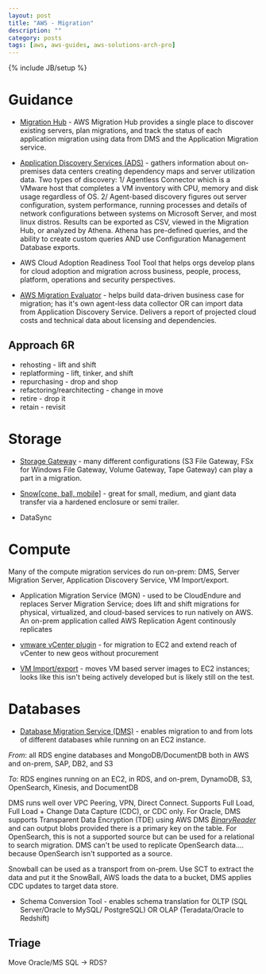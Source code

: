 ```yaml
---
layout: post
title: "AWS - Migration"
description: ""
category: posts
tags: [aws, aws-guides, aws-solutions-arch-pro]
---
```

{% include JB/setup %}

# Guidance

- [Migration Hub](https://docs.aws.amazon.com/migrationhub/latest/ug/whatishub.html) - AWS Migration Hub provides a single place to discover  existing servers, plan migrations, and track the status of each application migration using data from DMS and the Application Migration service. 

- [Application Discovery Services (ADS)](https://docs.aws.amazon.com/application-discovery/) - gathers information about on-premises data centers creating dependency maps and server utilization data. Two types of discovery: 1/ Agentless Connector which is a VMware host that completes a VM inventory with CPU, memory and disk usage regardless of OS. 2/ 
Agent-based discovery figures out server configuration, system performance, running processes and details of network configurations between systems on Microsoft Server, and most linux distros. Results can be exported as CSV, viewed in the Migration Hub, or analyzed by Athena. Athena has pre-defined queries, and the ability to create custom queries AND use Configuration Management Database exports.

- AWS Cloud Adoption Readiness Tool
Tool that helps orgs develop plans for cloud adoption and migration across business, people, process, platform, operations and security perspectives.

- [AWS Migration Evaluator](https://aws.amazon.com/migration-evaluator/) - helps build data-driven business case for migration; has it's own agent-less data collector OR can import data from Application Discovery Service. Delivers a report of projected cloud costs and technical data about licensing and dependencies.

## Approach 6R
- rehosting - lift and shift
- replatforming - lift, tinker, and shift
- repurchasing - drop and shop
- refactoring/rearchitecting - change in move
- retire - drop it
- retain - revisit

# Storage

- [Storage Gateway](/posts/aws-storage-gateway) - many different configurations (S3 File Gateway, FSx for Windows File Gateway, Volume Gateway, Tape Gateway) can play a part in a migration.

- [Snow[cone, ball, mobile]](/posts/aws-snow-family) - great for small, medium, and giant data transfer via a hardened enclosure or semi trailer.

- DataSync

# Compute
Many of the compute migration services do run on-prem: DMS, Server Migration Server, Application Discovery Service, VM Import/export. 

- Application Migration Service (MGN) - used to be CloudEndure and replaces Server Migration Service; does lift and shift migrations for physical, virtualized, and cloud-based services to run natively on AWS. An on-prem application called AWS Replication Agent continously replicates 

- [vmware vCenter plugin](/posts/aws-vmware) - for migration to EC2 and extend reach of vCenter to new geos without procurement

- [VM Import/export](https://docs.aws.amazon.com/vm-import/latest/userguide/how-vm-import-export-works.html) - moves VM based server images to EC2 instances; looks like this isn't being actively developed but is likely still on the test.

# Databases

- [Database Migration Service (DMS)](https://docs.aws.amazon.com/dms/latest/userguide/Welcome.html) - enables migration to and from lots of different databases while running on an EC2 instance.

*From*: all RDS engine databases and MongoDB/DocumentDB both in AWS and on-prem, SAP, DB2, and S3

*To*: RDS engines running on an EC2, in RDS, and on-prem, DynamoDB, S3, OpenSearch, Kinesis, and DocumentDB

DMS runs well over VPC Peering, VPN, Direct Connect. Supports Full Load, Full Load + Change Data Capture (CDC), or CDC only. For Oracle, DMS supports Transparent Data Encryption (TDE) using AWS DMS [_BinaryReader_](https://docs.aws.amazon.com/dms/latest/userguide/CHAP_Source.Oracle.html#CHAP_Source.Oracle.CDC) and can output blobs provided there is a primary key on the table. For OpenSearch, this is not a supported source but can be used for a relational to search migration. DMS can't be used to replicate OpenSearch data.... because OpenSearch isn't supported as a source.

Snowball can be used as a transport from on-prem. Use SCT to extract the data and put it the SnowBall, AWS loads the data to a bucket, DMS applies CDC updates to target data store.

- Schema Conversion Tool - enables schema translation for OLTP (SQL Server/Oracle to MySQL/ PostgreSQL) OR OLAP (Teradata/Oracle to Redshift)

## Triage 

Move Oracle/MS SQL -> RDS?